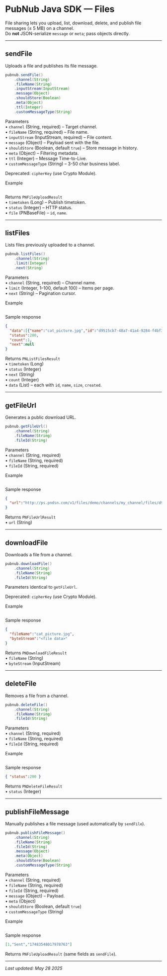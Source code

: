 # PubNub Java SDK — Files

File sharing lets you upload, list, download, delete, and publish file messages (≤ 5 MB) on a channel.  
Do **not** JSON-serialize `message` or `meta`; pass objects directly.

---

## sendFile

Uploads a file and publishes its file message.

```java
pubnub.sendFile()
    .channel(String)
    .fileName(String)
    .inputStream(InputStream)
    .message(Object)
    .shouldStore(Boolean)
    .meta(Object)
    .ttl(Integer)
    .customMessageType(String)
```

Parameters  
• `channel` (String, required) – Target channel.  
• `fileName` (String, required) – File name.  
• `inputStream` (InputStream, required) – File content.  
• `message` (Object) – Payload sent with the file.  
• `shouldStore` (Boolean, default `true`) – Store message in history.  
• `meta` (Object) – Filtering metadata.  
• `ttl` (Integer) – Message Time-to-Live.  
• `customMessageType` (String) – 3-50 char business label.  

Deprecated: `cipherKey` (use Crypto Module).

Example
```java

```

Returns `PNFileUploadResult`  
• `timetoken` (Long) – Publish timetoken.  
• `status` (Integer) – HTTP status.  
• `file` (PNBaseFile) – `id`, `name`.

---

## listFiles

Lists files previously uploaded to a channel.

```java
pubnub.listFiles()
    .channel(String)
    .limit(Integer)
    .next(String)
```

Parameters  
• `channel` (String, required) – Channel name.  
• `limit` (Integer, 1–100, default 100) – Items per page.  
• `next` (String) – Pagination cursor.

Example
```java

```

Sample response
```json
{
  "data":[{"name":"cat_picture.jpg","id":"d9515cb7-48a7-41a4-9284-f4bf331bc770","size":25778,"created":"2025-05-27T13:55:35Z"}],
  "status":200,
  "count":1,
  "next":null
}
```

Returns `PNListFilesResult`  
• `timetoken` (Long)  
• `status` (Integer)  
• `next` (String)  
• `count` (Integer)  
• `data` (List<PNUploadedFile>) – each with `id`, `name`, `size`, `created`.

---

## getFileUrl

Generates a public download URL.

```java
pubnub.getFileUrl()
    .channel(String)
    .fileName(String)
    .fileId(String)
```

Parameters  
• `channel` (String, required)  
• `fileName` (String, required)  
• `fileId` (String, required)

Example
```java

```

Sample response
```json
{
  "url":"http://ps.pndsn.com/v1/files/demo/channels/my_channel/files/d9515cb7-48a7-41a4-9284-f4bf331bc770/cat_picture.jpg?pnsdk=PubNub-Java-Unified/4.32.0&timestamp=1595771548&uuid=pn-9ce9e988-8e04-40bf-90c4-ebe170478f7d"
}
```

Returns `PNFileUrlResult`  
• `url` (String)

---

## downloadFile

Downloads a file from a channel.

```java
pubnub.downloadFile()
    .channel(String)
    .fileName(String)
    .fileId(String)
```

Parameters identical to `getFileUrl`.

Deprecated: `cipherKey` (use Crypto Module).

Example
```java

```

Sample response
```json
{
  "fileName":"cat_picture.jpg",
  "byteStream":"<file data>"
}
```

Returns `PNDownloadFileResult`  
• `fileName` (String)  
• `byteStream` (InputStream)

---

## deleteFile

Removes a file from a channel.

```java
pubnub.deleteFile()
    .channel(String)
    .fileName(String)
    .fileId(String)
```

Parameters  
• `channel` (String, required)  
• `fileName` (String, required)  
• `fileId` (String, required)

Example
```java

```

Sample response
```json
{ "status":200 }
```

Returns `PNDeleteFileResult`  
• `status` (Integer)

---

## publishFileMessage

Manually publishes a file message (used automatically by `sendFile`).

```java
pubnub.publishFileMessage()
    .channel(String)
    .fileName(String)
    .fileId(String)
    .message(Object)
    .meta(Object)
    .shouldStore(Boolean)
    .customMessageType(String)
```

Parameters  
• `channel` (String, required)  
• `fileName` (String, required)  
• `fileId` (String, required)  
• `message` (Object) – Payload.  
• `meta` (Object)  
• `shouldStore` (Boolean, default `true`)  
• `customMessageType` (String)

Example
```java

```

Sample response
```json
[1,"Sent","17483548017978763"]
```

Returns `PNFileUploadResult` (same fields as `sendFile`).

---

_Last updated: May 28 2025_